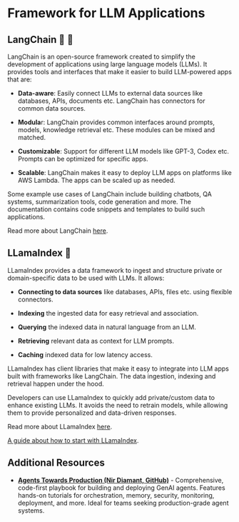 # Framework for LLM Applications

## LangChain 🔗 🦜

LangChain is an open-source framework created to simplify the development of applications using large language models (LLMs). It provides tools and interfaces that make it easier to build LLM-powered apps that are:

- **Data-aware**: Easily connect LLMs to external data sources like databases, APIs, documents etc. LangChain has connectors for common data sources.

- **Modula**r: LangChain provides common interfaces around prompts, models, knowledge retrieval etc. These modules can be mixed and matched.

- **Customizable**: Support for different LLM models like GPT-3, Codex etc. Prompts can be optimized for specific apps.

- **Scalable**: LangChain makes it easy to deploy LLM apps on platforms like AWS Lambda. The apps can be scaled up as needed.

Some example use cases of LangChain include building chatbots, QA systems, summarization tools, code generation and more. The documentation contains code snippets and templates to build such applications.

Read more about LangChain [here](https://python.langchain.com).

## LLamaIndex 🦙

LLamaIndex provides a data framework to ingest and structure private or domain-specific data to be used with LLMs. It allows:

- **Connecting to data sources** like databases, APIs, files etc. using flexible connectors.

- **Indexing** the ingested data for easy retrieval and association.

- **Querying** the indexed data in natural language from an LLM.

- **Retrieving** relevant data as context for LLM prompts.

- **Caching** indexed data for low latency access.

LLamaIndex has client libraries that make it easy to integrate into LLM apps built with frameworks like LangChain. The data ingestion, indexing and retrieval happen under the hood.

Developers can use LLamaIndex to quickly add private/custom data to enhance existing LLMs. It avoids the need to retrain models, while allowing them to provide personalized and data-driven responses.

Read more about LLamaIndex [here](https://www.llamaindex.ai).

[A guide about how to start with LLamaIndex](../llama_index/README.md).

## Additional Resources

- **[Agents Towards Production (Nir Diamant, GitHub)](https://github.com/NirDiamant/agents-towards-production)** - Comprehensive, code-first playbook for building and deploying GenAI agents. Features hands-on tutorials for orchestration, memory, security, monitoring, deployment, and more. Ideal for teams seeking production-grade agent systems.
